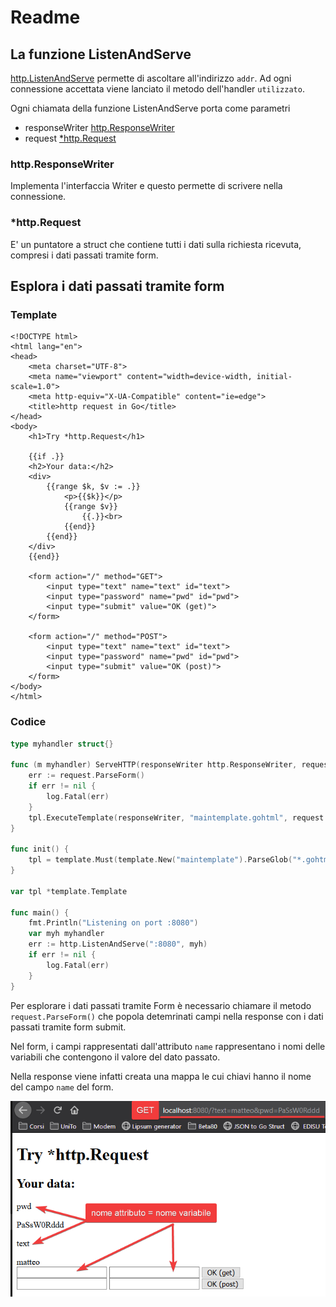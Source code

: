 # Readme

## La funzione ListenAndServe

[http.ListenAndServe](https://golang.org/pkg/net/http/#ListenAndServe) permette di ascoltare all'indirizzo `addr`. Ad ogni connessione accettata viene lanciato il metodo dell'handler `utilizzato`.

Ogni chiamata della funzione ListenAndServe porta come parametri

- responseWriter [http.ResponseWriter](https://golang.org/pkg/net/http/#ResponseWriter)
- request [*http.Request](https://golang.org/pkg/net/http/#Request)

### http.ResponseWriter

Implementa l'interfaccia Writer e questo permette di scrivere nella connessione.

### *http.Request

E' un puntatore a struct che contiene tutti i dati sulla richiesta ricevuta, compresi i dati passati tramite form.


## Esplora i dati passati tramite form

### Template

```Gohtml
<!DOCTYPE html>
<html lang="en">
<head>
	<meta charset="UTF-8">
	<meta name="viewport" content="width=device-width, initial-scale=1.0">
	<meta http-equiv="X-UA-Compatible" content="ie=edge">
	<title>http request in Go</title>
</head>
<body>
	<h1>Try *http.Request</h1>

	{{if .}}
	<h2>Your data:</h2>
	<div>
		{{range $k, $v := .}}
			<p>{{$k}}</p>
			{{range $v}}
				{{.}}<br>
			{{end}}
		{{end}}
	</div>
	{{end}}

	<form action="/" method="GET">
		<input type="text" name="text" id="text">
		<input type="password" name="pwd" id="pwd">
		<input type="submit" value="OK (get)">
	</form>

	<form action="/" method="POST">
		<input type="text" name="text" id="text">
		<input type="password" name="pwd" id="pwd">
		<input type="submit" value="OK (post)">
	</form>
</body>
</html>
```

### Codice

```Go
type myhandler struct{}

func (m myhandler) ServeHTTP(responseWriter http.ResponseWriter, request *http.Request) {
	err := request.ParseForm()
	if err != nil {
		log.Fatal(err)
	}
	tpl.ExecuteTemplate(responseWriter, "maintemplate.gohtml", request.Form)
}

func init() {
	tpl = template.Must(template.New("maintemplate").ParseGlob("*.gohtml"))
}

var tpl *template.Template

func main() {
	fmt.Println("Listening on port :8080")
	var myh myhandler
	err := http.ListenAndServe(":8080", myh)
	if err != nil {
		log.Fatal(err)
	}
}
```

Per esplorare i dati passati tramite Form è necessario chiamare il metodo `request.ParseForm()` che popola detemrinati campi nella response con i dati passati tramite form submit.

Nel form, i campi rappresentati dall'attributo `name` rappresentano i nomi delle variabili che contengono il valore del dato passato.

Nella response viene infatti creata una mappa le cui chiavi hanno il nome del campo `name` del form.

![output](img/001.png)